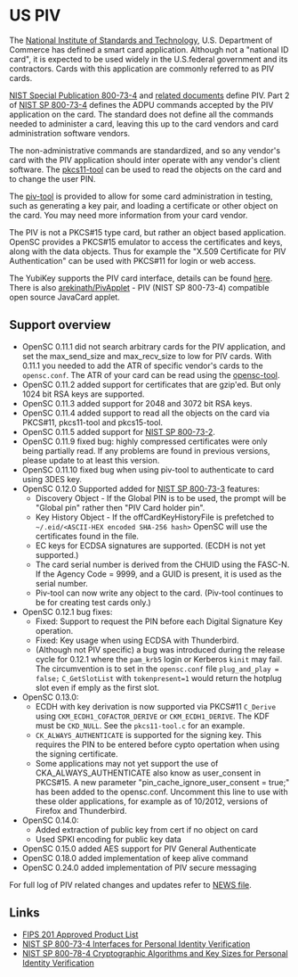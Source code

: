 # US PIV

The [National Institute of Standards and Technology](http://www.nist.gov/), U.S. Department of Commerce has defined a  smart card application. Although not a "national ID card", it is expected to be used widely in the U.S.federal government and its contractors. Cards with this application are commonly referred to as PIV cards.

[NIST Special Publication 800-73-4](https://csrc.nist.gov/pubs/sp/800/73/4/upd1/final) and [related documents](https://csrc.nist.gov/projects/piv/piv-standards-and-supporting-documentation) define PIV. Part 2 of [NIST SP 800-73-4](https://csrc.nist.gov/pubs/sp/800/73/4/upd1/final) defines the ADPU commands accepted by the PIV application on the card. The standard does not define all the commands needed to administer a card, leaving this up to the card vendors and card administration software vendors.

The non-administrative commands are standardized, and so any vendor's card with the PIV application
should inter operate with any vendor's client software. The [pkcs11-tool](https://htmlpreview.github.io/?https://github.com/OpenSC/OpenSC/blob/master/doc/tools/tools.html#pkcs11-tool) can be used to read the objects on the card and to change the user PIN.

The [piv-tool](https://htmlpreview.github.io/?https://github.com/OpenSC/OpenSC/blob/master/doc/tools/tools.html#piv-tool) is provided to allow for some card administration in testing, such as generating a key pair, and loading a certificate or other object on the card. You may need more information from your card vendor.

The PIV is not a PKCS#15 type card, but rather an object based application. OpenSC provides a PKCS#15 emulator to access the certificates and keys, along with the data objects. Thus for example the "X.509 Certificate for PIV Authentication" can be used with PKCS#11 for login or web access.

The YubiKey supports the PIV card interface, details can be found [here](https://developers.yubico.com/yubico-piv-tool/YubiKey_PIV_introduction.html).
There is also [arekinath/PivApplet](https://github.com/arekinath/PivApplet) - PIV (NIST SP 800-73-4) compatible open source JavaCard applet.

## Support overview

* OpenSC 0.11.1 did not search arbitrary cards for the PIV application, and set the max_send_size and max_recv_size to low for PIV cards. With 0.11.1 you needed to add the ATR of specific vendor's cards to the `opensc.conf`. The ATR of your card can be read using the [opensc-tool](https://htmlpreview.github.io/?https://github.com/OpenSC/OpenSC/blob/master/doc/tools/tools.html#opensc-tool).
* OpenSC 0.11.2 added support for certificates that are gzip'ed. But only 1024 bit RSA keys are supported.
* OpenSC 0.11.3 added support for 2048 and 3072 bit RSA keys.
* OpenSC 0.11.4 added support to read all the objects on the card via PKCS#11, pkcs11-tool and pkcs15-tool.
* OpenSC 0.11.5 added support for [NIST SP 800-73-2](https://csrc.nist.gov/pubs/sp/800/73/2/final).
* OpenSC 0.11.9 fixed bug: highly compressed certificates were only being partially read. If any problems are found in previous versions, please update to at least this version.
* OpenSC 0.11.10 fixed bug when using piv-tool to authenticate to card using 3DES key.  
* OpenSC 0.12.0 Supported added for [NIST SP 800-73-3](https://csrc.nist.gov/pubs/sp/800/73/3/final) features:
  * Discovery Object - If the Global PIN is to be used, the prompt will be "Global pin" rather then "PIV Card holder pin".
  * Key History Object - If the offCardKeyHistoryFile is prefetched to `~/.eid/<ASCII-HEX encoded SHA-256 hash>` OpenSC will use the certificates found in the file.
  * EC keys for ECDSA signatures are supported. (ECDH is not yet supported.)
  * The card serial number is derived from the CHUID using the FASC-N. If the Agency Code = 9999, and a GUID is present, it is used as the serial number.
  * Piv-tool can now write any object to the card. (Piv-tool continues to be for creating test cards only.)
* OpenSC 0.12.1 bug fixes:
  * Fixed: Support to request the PIN before each Digital Signature Key operation.
  * Fixed: Key usage when using ECDSA with Thunderbird.
  * (Although not PIV specific) a bug was introduced during the release cycle for 0.12.1 where the `pam_krb5` login or Kerberos `kinit` may fail. The circumvention is to set in the `opensc.conf` file `plug_and_play = false;` `C_GetSlotList` with `tokenpresent=1` would return the hotplug slot even if emply as the first slot.
* OpenSC 0.13.0:
  * ECDH with key derivation is now supported via PKCS#11 `C_Derive` using `CKM_ECDH1_COFACTOR_DERIVE` or `CKM_ECDH1_DERIVE`. The KDF must be `CKD_NULL`. See the `pkcs11-tool.c` for an example.
  * `CK_ALWAYS_AUTHENTICATE` is supported for the signing key. This requires the PIN to be entered before cypto opertation when using the signing certificate.
  * Some applications may not yet support the use of CKA_ALWAYS_AUTHENTICATE also know as user_consent in PKCS#15. A new parameter "pin_cache_ignore_user_consent = true;" has been added to the opensc.conf. Uncomment this line to use with these older applications, for example as of 10/2012, versions of Firefox and Thunderbird.
* OpenSC 0.14.0:
  * Added extraction of public key from cert if no object on card
  * Used SPKI encoding for public key data
* OpenSC 0.15.0 added AES support for PIV General Authenticate
* OpenSC 0.18.0 added implementation of keep alive command
* OpenSC 0.24.0 added implementation of PIV secure messaging

For full log of PIV related changes and updates refer to [NEWS file](https://github.com/OpenSC/OpenSC/blob/master/NEWS).

## Links

* [FIPS 201 Approved Product List](https://www.idmanagement.gov/fips201/)
* [NIST SP 800-73-4 Interfaces for Personal Identity Verification](https://csrc.nist.gov/pubs/sp/800/73/4/upd1/final)
* [NIST SP 800-78-4 Cryptographic Algorithms and Key Sizes for Personal Identity Verification](https://csrc.nist.gov/pubs/sp/800/78/4/final)
